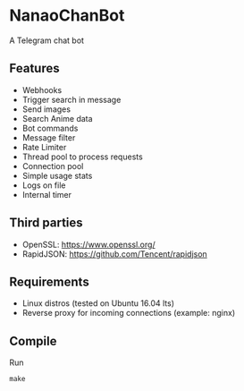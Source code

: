 # NanaoChanBot

A Telegram chat bot

## Features
* Webhooks
* Trigger search in message
* Send images
* Search Anime data
* Bot commands
* Message filter
* Rate Limiter
* Thread pool to process requests
* Connection pool
* Simple usage stats
* Logs on file
* Internal timer

## Third parties
* OpenSSL: https://www.openssl.org/
* RapidJSON: https://github.com/Tencent/rapidjson

## Requirements
* Linux distros (tested on Ubuntu 16.04 lts)
* Reverse proxy for incoming connections (example: nginx)

## Compile
Run

```make```
